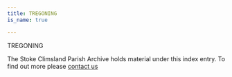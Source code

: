 ```yaml
---
title: TREGONING
is_name: true

---
```


TREGONING


The Stoke Climsland Parish Archive holds material under this index entry. To find out more please [contact us](/contact/)
